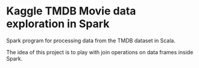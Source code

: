 # Kaggle TMDB Movie data exploration in Spark
Spark program for processing data from the TMDB dataset in Scala.

The idea of this project is to play with join operations on data frames inside
Spark.

